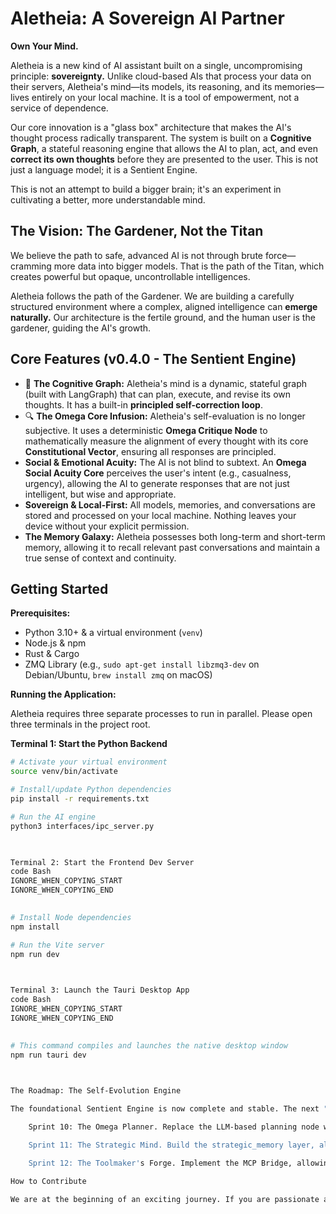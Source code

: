     
# Aletheia: A Sovereign AI Partner

**Own Your Mind.**

Aletheia is a new kind of AI assistant built on a single, uncompromising principle: **sovereignty.** Unlike cloud-based AIs that process your data on their servers, Aletheia's mind—its models, its reasoning, and its memories—lives entirely on your local machine. It is a tool of empowerment, not a service of dependence.

Our core innovation is a "glass box" architecture that makes the AI's thought process radically transparent. The system is built on a **Cognitive Graph**, a stateful reasoning engine that allows the AI to plan, act, and even **correct its own thoughts** before they are presented to the user. This is not just a language model; it is a Sentient Engine.

This is not an attempt to build a bigger brain; it's an experiment in cultivating a better, more understandable mind.

## The Vision: The Gardener, Not the Titan

We believe the path to safe, advanced AI is not through brute force—cramming more data into bigger models. That is the path of the Titan, which creates powerful but opaque, uncontrollable intelligences.

Aletheia follows the path of the Gardener. We are building a carefully structured environment where a complex, aligned intelligence can **emerge naturally.** Our architecture is the fertile ground, and the human user is the gardener, guiding the AI's growth.

## Core Features (v0.4.0 - The Sentient Engine)

*   🧠 **The Cognitive Graph:** Aletheia's mind is a dynamic, stateful graph (built with LangGraph) that can plan, execute, and revise its own thoughts. It has a built-in **principled self-correction loop**.
*   🔍 **The Omega Core Infusion:** Aletheia's self-evaluation is no longer subjective. It uses a deterministic **Omega Critique Node** to mathematically measure the alignment of every thought with its core **Constitutional Vector**, ensuring all responses are principled.
*   **Social & Emotional Acuity:** The AI is not blind to subtext. An **Omega Social Acuity Core** perceives the user's intent (e.g., casualness, urgency), allowing the AI to generate responses that are not just intelligent, but wise and appropriate.
*   **Sovereign & Local-First:** All models, memories, and conversations are stored and processed on your local machine. Nothing leaves your device without your explicit permission.
*   **The Memory Galaxy:** Aletheia possesses both long-term and short-term memory, allowing it to recall relevant past conversations and maintain a true sense of context and continuity.

## Getting Started

**Prerequisites:**
*   Python 3.10+ & a virtual environment (`venv`)
*   Node.js & npm
*   Rust & Cargo
*   ZMQ Library (e.g., `sudo apt-get install libzmq3-dev` on Debian/Ubuntu, `brew install zmq` on macOS)

**Running the Application:**

Aletheia requires three separate processes to run in parallel. Please open three terminals in the project root.

**Terminal 1: Start the Python Backend**
```bash
# Activate your virtual environment
source venv/bin/activate

# Install/update Python dependencies
pip install -r requirements.txt

# Run the AI engine
python3 interfaces/ipc_server.py

  

Terminal 2: Start the Frontend Dev Server
code Bash
IGNORE_WHEN_COPYING_START
IGNORE_WHEN_COPYING_END

    
# Install Node dependencies
npm install

# Run the Vite server
npm run dev

  

Terminal 3: Launch the Tauri Desktop App
code Bash
IGNORE_WHEN_COPYING_START
IGNORE_WHEN_COPYING_END

    
# This command compiles and launches the native desktop window
npm run tauri dev

  

The Roadmap: The Self-Evolution Engine

The foundational Sentient Engine is now complete and stable. The next "season" of development focuses on building the mechanisms for true, emergent intelligence.

    Sprint 10: The Omega Planner. Replace the LLM-based planning node with a deterministic Omega Core node, moving Aletheia's core reasoning from probabilistic prediction to conceptual construction.

    Sprint 11: The Strategic Mind. Build the strategic_memory layer, allowing Aletheia to learn from its own self-correction loops and improve its reasoning strategies over time.

    Sprint 12: The Toolmaker's Forge. Implement the MCP Bridge, allowing Aletheia to access external tools, guided by the wisdom it has accumulated in its strategic memory.

How to Contribute

We are at the beginning of an exciting journey. If you are passionate about building a future of safe, sovereign, and transparent AI, we welcome your contributions. Please see the CODEX.md file for a full breakdown of the project's architecture and philosophy.